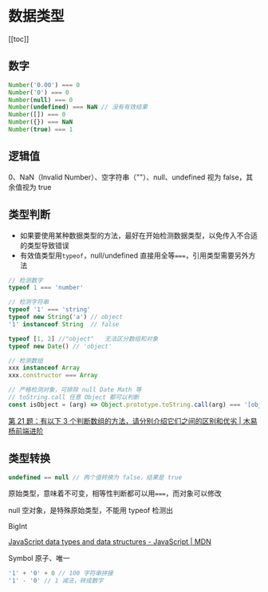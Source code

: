 # 数据类型
[[toc]]

## 数字

```js
Number('0.00') === 0
Number('0') === 0
Number(null) === 0
Number(undefined) === NaN // 没有有效结果
Number([]) === 0
Number({}) === NaN
Number(true) === 1
```

## 逻辑值

0、NaN（Invalid Number）、空字符串（""）、null、undefined 视为 false，其余值视为 true

## 类型判断

- 如果要使用某种数据类型的方法，最好在开始检测数据类型，以免传入不合适的类型导致错误
- 有效值类型用`typeof`，null/undefined 直接用全等`===`，引用类型需要另外方法

```js
// 检测数字
typeof 1 === 'number'

// 检测字符串
typeof '1' === 'string'
typeof new String('a') // object
'1' instanceof String  // false

typeof [1, 2] //"object"   无法区分数组和对象
typeof new Date() // 'object'

// 检测数组
xxx instanceof Array
xxx.constructor === Array

// 严格检测对象，可排除 null Date Math 等
// toString.call 任意 Object 都可以判断
const isObject = (arg) => Object.prototype.toString.call(arg) === '[object Object]';
```

[第 21 题：有以下 3 个判断数组的方法，请分别介绍它们之间的区别和优劣 | 木易杨前端进阶](https://muyiy.vip/question/js/21.html)

## 类型转换

```js
undefined == null // 两个值转换为 false，结果是 true
```

原始类型，意味着不可变，相等性判断都可以用`===`，而对象可以修改

null 空对象，是特殊原始类型，不能用 typeof 检测出

BigInt

[JavaScript data types and data structures - JavaScript | MDN](https://developer.mozilla.org/en-US/docs/Web/JavaScript/Data_structures)

Symbol 原子、唯一

```js
'1' + '0' + 0 // 100 字符串拼接
'1' - '0' // 1 减法，转成数字
```
